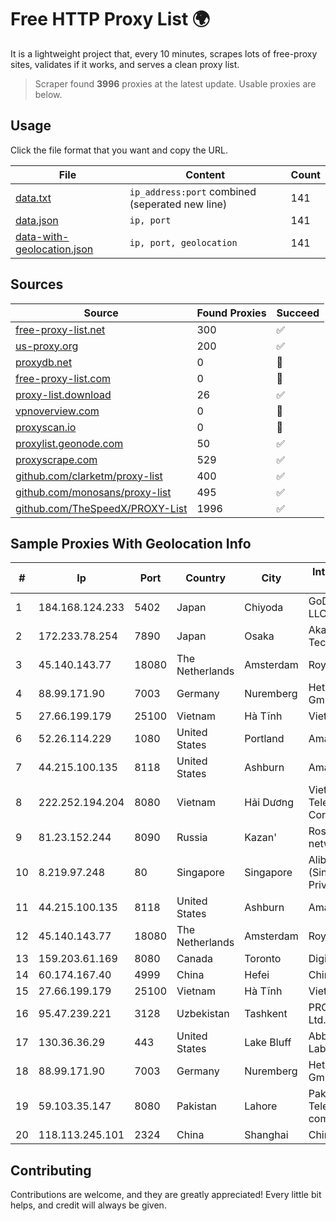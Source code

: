 
# Free HTTP Proxy List 🌍

It is a lightweight project that, every 10 minutes, scrapes lots of free-proxy sites, validates if it works, and serves a clean proxy list.


> Scraper found **3996** proxies at the latest update. Usable proxies are below.

## Usage

Click the file format that you want and copy the URL.


|File|Content|Count|
|----|-------|-----|
|[data.txt](https://raw.githubusercontent.com/themiralay/Proxy-List-World/master/data.txt)|`ip_address:port` combined (seperated new line)|141|
|[data.json](https://raw.githubusercontent.com/themiralay/Proxy-List-World/master/data.json)|`ip, port`|141|
|[data-with-geolocation.json](https://raw.githubusercontent.com/themiralay/Proxy-List-World/master/data-with-geolocation.json)|`ip, port, geolocation`|141|

## Sources

|Source|Found Proxies|Succeed|
|------|-------------|-------|
|[free-proxy-list.net](https://free-proxy-list.net)|300|✅|
|[us-proxy.org](https://www.us-proxy.org)|200|✅|
|[proxydb.net](http://proxydb.net)|0|🚫|
|[free-proxy-list.com](https://free-proxy-list.com/?page=&port=&type%5B%5D=http&type%5B%5D=https&up_time=0&search=Search)|0|🚫|
|[proxy-list.download](https://www.proxy-list.download/HTTP)|26|✅|
|[vpnoverview.com](https://vpnoverview.com/privacy/anonymous-browsing/free-proxy-servers)|0|🚫|
|[proxyscan.io](https://www.proxyscan.io)|0|🚫|
|[proxylist.geonode.com](https://proxylist.geonode.com/api/proxy-list?limit=300&page=1&sort_by=lastChecked&sort_type=desc&protocols=http,https)|50|✅|
|[proxyscrape.com](https://api.proxyscrape.com/v2/?request=displayproxies&protocol=http&timeout=10000&country=all&ssl=all&anonymity=all)|529|✅|
|[github.com/clarketm/proxy-list](https://raw.githubusercontent.com/clarketm/proxy-list/master/proxy-list-raw.txt)|400|✅|
|[github.com/monosans/proxy-list](https://raw.githubusercontent.com/monosans/proxy-list/main/proxies/http.txt)|495|✅|
|[github.com/TheSpeedX/PROXY-List](https://raw.githubusercontent.com/TheSpeedX/PROXY-List/master/http.txt)|1996|✅|


## Sample Proxies With Geolocation Info

|#|Ip|Port|Country|City|Internet Service Provider|
|-|--|----|-------|----|-------------------------|
|1|184.168.124.233|5402|Japan|Chiyoda|GoDaddy.com, LLC|
|2|172.233.78.254|7890|Japan|Osaka|Akamai Technologies, Inc.|
|3|45.140.143.77|18080|The Netherlands|Amsterdam|RoyaleHosting BV|
|4|88.99.171.90|7003|Germany|Nuremberg|Hetzner Online GmbH|
|5|27.66.199.179|25100|Vietnam|Hà Tĩnh|Viettel Group|
|6|52.26.114.229|1080|United States|Portland|Amazon.com, Inc.|
|7|44.215.100.135|8118|United States|Ashburn|Amazon.com|
|8|222.252.194.204|8080|Vietnam|Hải Dương|VietNam Post and Telecom Corporation|
|9|81.23.152.244|8090|Russia|Kazan'|Rostelecom networks|
|10|8.219.97.248|80|Singapore|Singapore|Alibaba Cloud (Singapore) Private Limited|
|11|44.215.100.135|8118|United States|Ashburn|Amazon.com|
|12|45.140.143.77|18080|The Netherlands|Amsterdam|RoyaleHosting BV|
|13|159.203.61.169|8080|Canada|Toronto|DigitalOcean, LLC|
|14|60.174.167.40|4999|China|Hefei|Chinanet|
|15|27.66.199.179|25100|Vietnam|Hà Tĩnh|Viettel Group|
|16|95.47.239.221|3128|Uzbekistan|Tashkent|PRO DATA-TECH Ltd.|
|17|130.36.36.29|443|United States|Lake Bluff|Abbott Laboratories|
|18|88.99.171.90|7003|Germany|Nuremberg|Hetzner Online GmbH|
|19|59.103.35.147|8080|Pakistan|Lahore|Pakistan Telecommuication company limited|
|20|118.113.245.101|2324|China|Shanghai|Chinanet|



## Contributing

Contributions are welcome, and they are greatly appreciated! Every
little bit helps, and credit will always be given.

